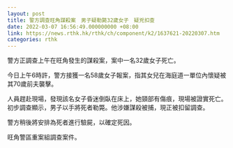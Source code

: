 ```yaml
---
layout: post
title: 警方調查旺角謀殺案　男子疑勒斃32歲女子　疑兇扣查
date: 2022-03-07 16:56:49.000000000 +08:00
link: https://news.rthk.hk/rthk/ch/component/k2/1637621-20220307.htm
categories: rthk
---
```


警方正調查上午在旺角發生的謀殺案，案中一名32歲女子死亡。

今日上午6時許，警方接獲一名58歲女子報案，指其女兒在海庭道一單位內懷疑被其70歲前夫襲擊。

人員趕赴現場，發現該名女子昏迷倒臥在床上，她頸部有傷痕，現場被證實死亡。初步調查顯示，男子以手將死者勒斃。他涉嫌謀殺被捕，現正被扣留調查。

警方稍後將安排為死者進行驗屍，以確定死因。

旺角警區重案組調查案件。
